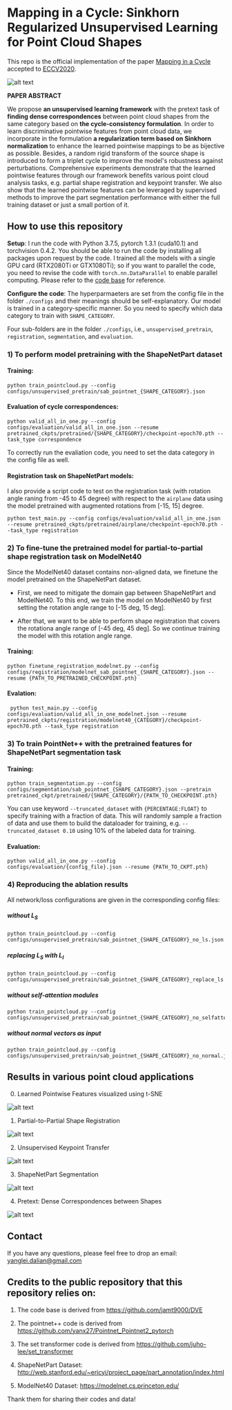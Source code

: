 # Mapping in a Cycle: Sinkhorn Regularized Unsupervised Learning for Point Cloud Shapes

This repo is the official implementation of the paper [Mapping in a Cycle](https://arxiv.org/pdf/2007.09594.pdf) accepted to [ECCV2020](https://eccv2020.eu/).

![alt text](./figures/teaser.png "Teaser")

**PAPER ABSTRACT** 

We propose **an unsupervised learning framework** with the pretext task of **finding dense correspondences** between point cloud shapes from the same category based on **the cycle-consistency formulation**. 
In order to learn discriminative pointwise features from point cloud data, we incorporate in the formulation **a regularization term based on Sinkhorn normalization** to enhance the learned pointwise mappings to be as bijective as possible. 
Besides, a random rigid transform of the source shape is introduced to form a triplet cycle to improve the model's robustness against perturbations. 
Comprehensive experiments demonstrate that the learned pointwise features through our framework benefits various point cloud analysis tasks, e.g. partial shape registration and keypoint transfer. 
We also show that the learned pointwise features can be leveraged by supervised methods to improve the part segmentation performance with either the full training dataset or just a small portion of it.

## How to use this repository

**Setup**: I run the code with Python 3.7.5, pytorch 1.3.1 (cuda10.1) and torchvision 0.4.2. You should be able to run the code by installing all packages upon request by the code. 
I trained all the models with a single GPU card (RTX2080Ti or GTX1080Ti); so if you want to parallel the code, you need to revise the code with `torch.nn.DataParallel` to enable parallel computing. Please refer to the [code base](https://github.com/jamt9000/DVE) for reference.

**Configure the code**: The hyperparmaeters are set from the config file in the folder `./configs` and their meanings should be self-explanatory.
Our model is trained in a category-specific manner. So you need to specify which data category to train with `SHAPE_CATEGORY`.

Four sub-folders are in the folder `./configs`, i.e., `unsupervised_pretrain`, `registration`, `segmentation`, and `evaluation`. 

### 1) To perform model pretraining with the ShapeNetPart dataset

#### Training:

```
python train_pointcloud.py --config configs/unsupervised_pretrain/sab_pointnet_{SHAPE_CATEGORY}.json
```

#### Evaluation of cycle correspondences:

```
python valid_all_in_one.py --config configs/evaluation/valid_all_in_one.json --resume pretrained_ckpts/pretrained/{SHAPE_CATEGORY}/checkpoint-epoch70.pth --task_type correspondence
```

To correctly run the evaliation code, you need to set the data category in the config file as well.

#### Registration task on ShapeNetPart models:

I also provide a script code to test on the registration task (with rotation angle raning from -45 to 45 degree) with respect to the `airplane` data using the model pretrained with augmented rotations from [-15, 15] degree. 

```
python test_main.py --config configs/evaluation/valid_all_in_one.json --resume pretrained_ckpts/pretrained/airplane/checkpoint-epoch70.pth --task_type registration
```

### 2) To fine-tune the pretrained model for partial-to-partial shape registration task on ModelNet40

Since the ModelNet40 dataset contains non-aligned data, we finetune the model pretrained on the ShapeNetPart dataset.

- First, we need to mitigate the domain gap between ShapeNetPart and ModelNet40.
To this end, we train the model on ModelNet40 by first setting the rotation angle range to [-15 deg, 15 deg].

- After that, we want to be able to perform shape registration that covers the rotationa angle range of [-45 deg, 45 deg]. 
So we continue training the model with this rotation angle range.

#### Training: 

```
python finetune_registration_modelnet.py --config configs/registration/modelnet_sab_pointnet_{SHAPE_CATEGORY}.json --resume {PATH_TO_PRETRAINED_CHECKPOINT.pth}
```

#### Evalation:

```
 python test_main.py --config configs/evaluation/valid_all_in_one_modelnet.json --resume pretrained_ckpts/registration/modelnet40_{CATEGORY}/checkpoint-epoch70.pth --task_type registration
```

### 3) To train PointNet++ with the pretrained features for ShapeNetPart segmentation task

#### Training: 

```
python train_segmentation.py --config configs/segmentation/sab_pointnet_{SHAPE_CATEGORY}.json --pretrain pretrained_ckpt/pretrained/{SHAPE_CATEGORY}/{PATH_TO_CHECKPOINT.pth}
```

You can use keyword `--truncated_dataset` with `{PERCENTAGE:FLOAT}` to specify training with a fraction of data. This will randomly sample a fraction of data and use them to build the dataloader for training, e.g. `--truncated_dataset 0.10` using 10% of the labeled data for training.

#### Evaluation:

```
python valid_all_in_one.py --config configs/evaluation/{config_file}.json --resume {PATH_TO_CKPT.pth}
```

### 4) Reproducing the ablation results

All network/loss configurations are given in the corresponding config files:

##### without $L_S$

```
python train_pointcloud.py --config configs/unsupervised_pretrain/sab_pointnet_{SHAPE_CATEGORY}_no_ls.json
```

##### replacing $L_S$ with $L_I$

```
python train_pointcloud.py --config configs/unsupervised_pretrain/sab_pointnet_{SHAPE_CATEGORY}_replace_ls.json
```

##### without self-attention modules

```
python train_pointcloud.py --config configs/unsupervised_pretrain/sab_pointnet_{SHAPE_CATEGORY}_no_selfattention.json
```

##### without normal vectors as input

```
python train_pointcloud.py --config configs/unsupervised_pretrain/sab_pointnet_{SHAPE_CATEGORY}_no_normal.json
```

## Results in various point cloud applications

0. Learned Pointwise Features visualized using t-SNE

![alt text](./figures/tsne.png "Learned Pointwise Features visualized using t-SNE")

1. Partial-to-Partial Shape Registration

![alt text](./figures/registration_result.png "Partial-to-Partial Shape Registration")

2. Unsupervised Keypoint Transfer

![alt text](./figures/keypoint_transfer.png "Unsupervised Keypoint Transfer")

3. ShapeNetPart Segmentation

![alt text](./figures/segmentation.png "ShapeNetPart Segmentation")

4. Pretext: Dense Correspondences between Shapes

![alt text](./figures/airplanes.png "Dense Correspondences between Shapes")


## Contact

If you have any questions, please feel free to drop an email: yanglei.dalian@gmail.com

## Credits to the public repository that this repository relies on:

1. The code base is derived from https://github.com/jamt9000/DVE

2. The pointnet++ code is derived from https://github.com/yanx27/Pointnet_Pointnet2_pytorch

3. The set transformer code is derived from https://github.com/juho-lee/set_transformer

4. ShapeNetPart Dataset: http://web.stanford.edu/~ericyi/project_page/part_annotation/index.html

5. ModelNet40 Dataset: https://modelnet.cs.princeton.edu/

Thank them for sharing their codes and data!